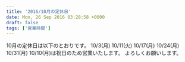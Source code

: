 ```yaml
---
title: '2016/10月の定休日'
date: Mon, 26 Sep 2016 03:28:58 +0000
draft: false
tags: ['営業時間']
---
```


10月の定休日は以下のとおりです。 10/3(月) 10/11(火) 10/17(月) 10/24(月) 10/31(月) 10/10(月)は祝日のため営業いたします。 よろしくお願いします。